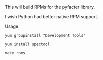 This will build RPMs for the pyfacter library.

I wish Python had better native RPM support. 

Usage:

    yum groupinstall "Development Tools"
   
    yum install spectool

    make rpms

